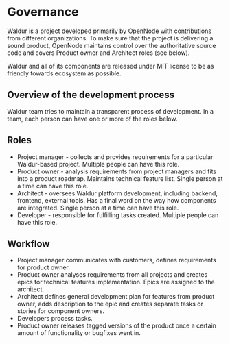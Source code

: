 # Governance

Waldur is a project developed primarily by [OpenNode](https://opennodecloud.com) with contributions from different
organizations. To make sure that the project is delivering a sound product, OpenNode maintains control over the
authoritative source code and covers Product owner and Architect roles (see below).

Waldur and all of its components are released under MIT license to be as friendly towards ecosystem as possible.

## Overview of the development process

Waldur team tries to maintain a transparent process of development. In a team, each person can have one or more of the roles below.

## Roles

- Project manager - collects and provides requirements for a particular Waldur-based project. Multiple people can have this role.
- Product owner - analysis requirements from project managers and fits into a product roadmap. Maintains technical
  feature list. Single person at a time can have this role.
- Architect - oversees Waldur platform development, including backend, frontend, external tools. Has a final word on
  the way how components are integrated. Single person at a time can have this role.
- Developer - responsible for fulfilling tasks created. Multiple people can have this role.

## Workflow

- Project manager communicates with customers, defines requirements for product owner.
- Product owner analyses requirements from all projects and creates epics for technical features implementation. Epics
  are assigned to the architect.
- Architect defines general development plan for features from product owner, adds description to the epic and creates
  separate tasks or stories for component owners.
- Developers process tasks.
- Product owner releases tagged versions of the product once a certain amount of functionality or bugfixes went in.
